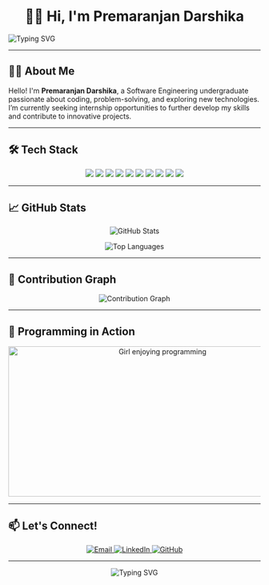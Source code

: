 <h1 align="center">👩‍💻 Hi, I'm Premaranjan Darshika</h1>

<p align="left">
  <img src="https://readme-typing-svg.herokuapp.com?font=Fira+Code&size=24&pause=1000&color=F75C7E&center=true&vCenter=true&width=435&lines=" Software+Engineering+Undergraduate";Open+to+Internship+Opportunities;Passionate+Learner+%26+Problem+Solver" alt="Typing SVG" />
</p>

---

## 👩‍💻 About Me

Hello! I'm **Premaranjan Darshika**, a Software Engineering undergraduate passionate about coding, problem-solving, and exploring new technologies. I’m currently seeking internship opportunities to further develop my skills and contribute to innovative projects.

---

## 🛠️ Tech Stack

<p align="center">
  <img src="https://img.shields.io/badge/Java-ED8B00?style=for-the-badge&logo=java&logoColor=white" />
  <img src="https://img.shields.io/badge/Spring%20Boot-6DB33F?style=for-the-badge&logo=spring&logoColor=white" />
  <img src="https://img.shields.io/badge/Python-3776AB?style=for-the-badge&logo=python&logoColor=white" />
  <img src="https://img.shields.io/badge/React-61DAFB?style=for-the-badge&logo=react&logoColor=black" />
  <img src="https://img.shields.io/badge/C++-00599C?style=for-the-badge&logo=cplusplus&logoColor=white" />
  <img src="https://img.shields.io/badge/C%23-239120?style=for-the-badge&logo=csharp&logoColor=white" />
  <img src="https://img.shields.io/badge/JavaScript-F7DF1E?style=for-the-badge&logo=javascript&logoColor=black" />
  <img src="https://img.shields.io/badge/MySQL-4479A1?style=for-the-badge&logo=mysql&logoColor=white" />
  <img src="https://img.shields.io/badge/Git-F05032?style=for-the-badge&logo=git&logoColor=white" />
  <img src="https://img.shields.io/badge/Azure%20DevOps-0078D7?style=for-the-badge&logo=azuredevops&logoColor=white" />
</p>

---

## 📈 GitHub Stats

<p align="center">
  <img src="https://github-readme-stats.vercel.app/api?username=darship19&show_icons=true&theme=radical" alt="GitHub Stats" />
</p>

<p align="center">
  <img src="https://github-readme-stats.vercel.app/api/top-langs/?username=darship19&layout=compact&theme=radical" alt="Top Languages" />
</p>

---

## 🌟 Contribution Graph

<p align="center">
  <img src="https://github-readme-activity-graph.vercel.app/graph?username=darship19&theme=react-dark" alt="Contribution Graph" />
</p>

---

## 🎥 Programming in Action

<p align="center">
  <img src="https://media.giphy.com/media/du3J3cXyzhj75IOgvA/giphy.gif" alt="Girl enjoying programming" width="600" height="300" />
</p>

---

## 📫 Let's Connect!

<p align="center">
  <a href="mailto:premaranjandarshika@gmail.com">
    <img src="https://img.shields.io/badge/Email-D14836?style=for-the-badge&logo=gmail&logoColor=white" alt="Email" />
  </a>
  <a href="https://www.linkedin.com/in/darshika-premaranjan/">
    <img src="https://img.shields.io/badge/LinkedIn-0A66C2?style=for-the-badge&logo=linkedin&logoColor=white" alt="LinkedIn" />
  </a>
  <a href="https://github.com/darship19">
    <img src="https://img.shields.io/badge/GitHub-181717?style=for-the-badge&logo=github&logoColor=white" alt="GitHub" />
  </a>
</p>

---

<p align="center">
  <img src="https://readme-typing-svg.herokuapp.com?font=Roboto+Slab&size=18&duration=3000&pause=1000&color=F75C7E&center=true&vCenter=true&lines=Thank+you+for+visiting!;Feel+free+to+connect+%F0%9F%91%8B" alt="Typing SVG" />
</p>
